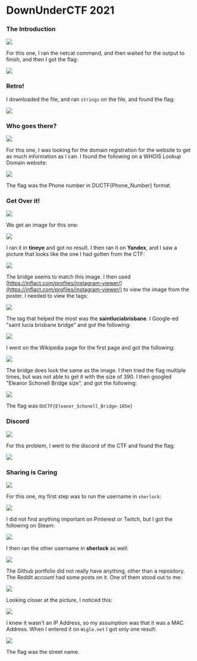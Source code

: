 # DownUnderCTF 2021

### The Introduction

![](../../.gitbook/assets/image%20%28242%29.png)

For this one, I ran the netcat command, and then waited for the output to finish, and then I got the flag:

![](../../.gitbook/assets/image%20%28226%29.png)

### Retro!

I downloaded the file, and ran `strings` on the file, and found the flag:

![](../../.gitbook/assets/image%20%28243%29.png)

### Who goes there?

![](../../.gitbook/assets/image%20%28249%29.png)

For this one, I was looking for the domain registration for the website to get as much information as I can. I found the following on a WHOIS Lookup Domain website:

![](../../.gitbook/assets/image%20%28264%29.png)

The flag was the Phone number in DUCTF{Phone\_Number} format.

### Get Over it!

![](../../.gitbook/assets/image%20%28224%29.png)

We get an image for this one:

![](../../.gitbook/assets/image%20%28259%29.png)

I ran it in **tineye** and got no result. I then ran it on **Yandex**, and I saw a picture that looks like the one I had gotten from the CTF:

![](../../.gitbook/assets/image%20%28272%29.png)

The bridge seems to match this image. I then used [https://inflact.com/profiles/instagram-viewer/](https://inflact.com/profiles/instagram-viewer/) to view the image from the poster. I needed to view the tags:

![](../../.gitbook/assets/image%20%28265%29.png)

The tag that helped the most was the **saintluciabrisbane**. I Google-ed "saint lucia brisbane bridge" and got the following:

![](../../.gitbook/assets/image%20%28247%29.png)

I went on the Wikipedia page for the first page and got the following:

![](../../.gitbook/assets/image%20%28251%29.png)

The bridge does look the same as the image. I then tried the flag multiple times, but was not able to get it with the size of 390. I then googled "Eleanor Schonell Bridge size", and got the following:

![](../../.gitbook/assets/image%20%28234%29.png)

The flag was `DUCTF{Eleanor_Schonell_Bridge-185m}`

### Discord

![](../../.gitbook/assets/image%20%28229%29.png)

For this problem, I went to the discord of the CTF and found the flag:

![](../../.gitbook/assets/image%20%28271%29.png)

### Sharing is Caring

![](../../.gitbook/assets/image%20%28256%29.png)

For this one, my first step was to run the username in `sherlock`:

![](../../.gitbook/assets/image%20%28245%29.png)

I did not find anything important on Pinterest or Twitch, but I got the following on Steam:

![](../../.gitbook/assets/image%20%28216%29.png)

I then ran the other username in **sherlock** as well:

![](../../.gitbook/assets/image%20%28270%29.png)

The Github portfolio did not really have anything, other than a repository. The Reddit account had some posts on it. One of them stood out to me:

![](../../.gitbook/assets/image%20%28225%29.png)

Looking closer at the picture, I noticed this:

![](../../.gitbook/assets/image%20%28218%29.png)

I knew it wasn't an IP Address, so my assumption was that it was a MAC Address. When I entered it on `Wigle.net` I got only one result:

![](../../.gitbook/assets/image%20%28257%29.png)

The flag was the street name.

